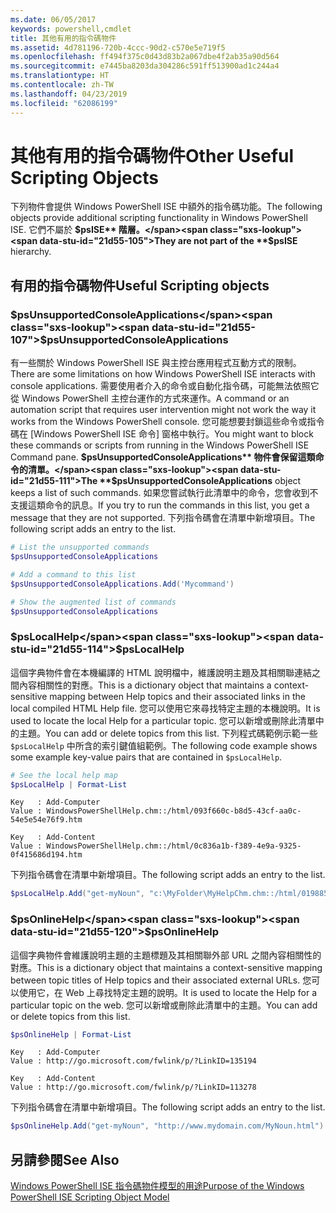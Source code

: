 ```yaml
---
ms.date: 06/05/2017
keywords: powershell,cmdlet
title: 其他有用的指令碼物件
ms.assetid: 4d781196-720b-4ccc-90d2-c570e5e719f5
ms.openlocfilehash: ff494f375c0d43d83b2a067dbe4f2ab35a90d564
ms.sourcegitcommit: e7445ba8203da304286c591ff513900ad1c244a4
ms.translationtype: HT
ms.contentlocale: zh-TW
ms.lasthandoff: 04/23/2019
ms.locfileid: "62086199"
---
```

# <a name="other-useful-scripting-objects"></a><span data-ttu-id="21d55-103">其他有用的指令碼物件</span><span class="sxs-lookup"><span data-stu-id="21d55-103">Other Useful Scripting Objects</span></span>

<span data-ttu-id="21d55-104">下列物件會提供 Windows PowerShell ISE 中額外的指令碼功能。</span><span class="sxs-lookup"><span data-stu-id="21d55-104">The following objects provide additional scripting functionality in Windows PowerShell ISE.</span></span> <span data-ttu-id="21d55-105">它們不屬於 **$psISE** 階層。</span><span class="sxs-lookup"><span data-stu-id="21d55-105">They are not part of the **$psISE** hierarchy.</span></span>

## <a name="useful-scripting-objects"></a><span data-ttu-id="21d55-106">有用的指令碼物件</span><span class="sxs-lookup"><span data-stu-id="21d55-106">Useful Scripting objects</span></span>

### <a name="psunsupportedconsoleapplications"></a><span data-ttu-id="21d55-107">$psUnsupportedConsoleApplications</span><span class="sxs-lookup"><span data-stu-id="21d55-107">$psUnsupportedConsoleApplications</span></span>

<span data-ttu-id="21d55-108">有一些關於 Windows PowerShell ISE 與主控台應用程式互動方式的限制。</span><span class="sxs-lookup"><span data-stu-id="21d55-108">There are some limitations on how Windows PowerShell ISE interacts with console applications.</span></span> <span data-ttu-id="21d55-109">需要使用者介入的命令或自動化指令碼，可能無法依照它從 Windows PowerShell 主控台運作的方式來運作。</span><span class="sxs-lookup"><span data-stu-id="21d55-109">A command or an automation script that requires user intervention might not work the way it works from the Windows PowerShell console.</span></span> <span data-ttu-id="21d55-110">您可能想要封鎖這些命令或指令碼在 [Windows PowerShell ISE 命令] 窗格中執行。</span><span class="sxs-lookup"><span data-stu-id="21d55-110">You might want to block these commands or scripts from running in the Windows PowerShell ISE Command pane.</span></span> <span data-ttu-id="21d55-111">**$psUnsupportedConsoleApplications** 物件會保留這類命令的清單。</span><span class="sxs-lookup"><span data-stu-id="21d55-111">The **$psUnsupportedConsoleApplications** object keeps a list of such commands.</span></span> <span data-ttu-id="21d55-112">如果您嘗試執行此清單中的命令，您會收到不支援這類命令的訊息。</span><span class="sxs-lookup"><span data-stu-id="21d55-112">If you try to run the commands in this list, you get a message that they are not supported.</span></span> <span data-ttu-id="21d55-113">下列指令碼會在清單中新增項目。</span><span class="sxs-lookup"><span data-stu-id="21d55-113">The following script adds an entry to the list.</span></span>

```powershell
# List the unsupported commands
$psUnsupportedConsoleApplications

# Add a command to this list
$psUnsupportedConsoleApplications.Add('Mycommand')

# Show the augmented list of commands
$psUnsupportedConsoleApplications
```

### <a name="pslocalhelp"></a><span data-ttu-id="21d55-114">$psLocalHelp</span><span class="sxs-lookup"><span data-stu-id="21d55-114">$psLocalHelp</span></span>

<span data-ttu-id="21d55-115">這個字典物件會在本機編譯的 HTML 說明檔中，維護說明主題及其相關聯連結之間內容相關性的對應。</span><span class="sxs-lookup"><span data-stu-id="21d55-115">This is a dictionary object that maintains a context-sensitive mapping between Help topics and their associated links in the local compiled HTML Help file.</span></span> <span data-ttu-id="21d55-116">您可以使用它來尋找特定主題的本機說明。</span><span class="sxs-lookup"><span data-stu-id="21d55-116">It is used to locate the local Help for a particular topic.</span></span> <span data-ttu-id="21d55-117">您可以新增或刪除此清單中的主題。</span><span class="sxs-lookup"><span data-stu-id="21d55-117">You can add or delete topics from this list.</span></span> <span data-ttu-id="21d55-118">下列程式碼範例示範一些 `$psLocalHelp` 中所含的索引鍵值組範例。</span><span class="sxs-lookup"><span data-stu-id="21d55-118">The following code example shows some example key-value pairs that are contained in `$psLocalHelp`.</span></span>

```powershell
# See the local help map
$psLocalHelp | Format-List
```

```output
Key   : Add-Computer
Value : WindowsPowerShellHelp.chm::/html/093f660c-b8d5-43cf-aa0c-54e5e54e76f9.htm

Key   : Add-Content
Value : WindowsPowerShellHelp.chm::/html/0c836a1b-f389-4e9a-9325-0f415686d194.htm
```

<span data-ttu-id="21d55-119">下列指令碼會在清單中新增項目。</span><span class="sxs-lookup"><span data-stu-id="21d55-119">The following script adds an entry to the list.</span></span>

```powershell
$psLocalHelp.Add("get-myNoun", "c:\MyFolder\MyHelpChm.chm::/html/0198854a-1298-57ae-aa0c-87b5e5a84712.htm")
```

### <a name="psonlinehelp"></a><span data-ttu-id="21d55-120">$psOnlineHelp</span><span class="sxs-lookup"><span data-stu-id="21d55-120">$psOnlineHelp</span></span>

<span data-ttu-id="21d55-121">這個字典物件會維護說明主題的主題標題及其相關聯外部 URL 之間內容相關性的對應。</span><span class="sxs-lookup"><span data-stu-id="21d55-121">This is a dictionary object that maintains a context-sensitive mapping between topic titles of Help topics and their associated external URLs.</span></span> <span data-ttu-id="21d55-122">您可以使用它，在 Web 上尋找特定主題的說明。</span><span class="sxs-lookup"><span data-stu-id="21d55-122">It is used to locate the Help for a particular topic on the web.</span></span> <span data-ttu-id="21d55-123">您可以新增或刪除此清單中的主題。</span><span class="sxs-lookup"><span data-stu-id="21d55-123">You can add or delete topics from this list.</span></span>

```powershell
$psOnlineHelp | Format-List
```

```output
Key   : Add-Computer
Value : http://go.microsoft.com/fwlink/p/?LinkID=135194

Key   : Add-Content
Value : http://go.microsoft.com/fwlink/p/?LinkID=113278
```

<span data-ttu-id="21d55-124">下列指令碼會在清單中新增項目。</span><span class="sxs-lookup"><span data-stu-id="21d55-124">The following script adds an entry to the list.</span></span>

```powershell
$psOnlineHelp.Add("get-myNoun", "http://www.mydomain.com/MyNoun.html")
```

## <a name="see-also"></a><span data-ttu-id="21d55-125">另請參閱</span><span class="sxs-lookup"><span data-stu-id="21d55-125">See Also</span></span>

[<span data-ttu-id="21d55-126">Windows PowerShell ISE 指令碼物件模型的用途</span><span class="sxs-lookup"><span data-stu-id="21d55-126">Purpose of the Windows PowerShell ISE Scripting Object Model</span></span>](../components/ise/object-model/Purpose-of-the-Windows-PowerShell-ISE-Scripting-Object-Model.md)